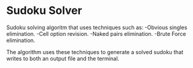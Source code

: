 # Sudoku Solver

Sudoku solving algoritm that uses techniques such as:
-Obvious singles elimination. 
-Cell option revision.
-Naked pairs elimination. 
-Brute Force elimination.

The algorithm uses these techniques to generate a solved sudoku that writes to both an output file and the terminal.

 
